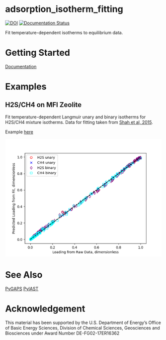 # adsorption_isotherm_fitting
[![DOI](https://zenodo.org/badge/255999657.svg)](https://zenodo.org/badge/latestdoi/255999657)
[![Documentation Status](https://readthedocs.org/projects/adsorption-isotherm-fitting/badge/?version=latest)](https://adsorption-isotherm-fitting.readthedocs.io/en/latest/?badge=latest)

Fit temperature-dependent isotherms to equilibrium data.

# Getting Started

[Documentation](https://adsorption-isotherm-fitting.readthedocs.io/en/latest/)

Examples
========

H2S/CH4 on MFI Zeolite
----------------------

Fit temperature-dependent Langmuir unary and binary isotherms for H2S/CH4 mixture isotherms.
Data for fitting taken from [Shah et al, 2015](https://doi.org/10.1021/acs.langmuir.5b03015).

Example [here](https://adsorption-isotherm-fitting.readthedocs.io/en/latest/h2s_ch4.html)

<p align="center">
    <img
        src="docs/source/h2s_ch4_example.png"
        width="640"
    />
</p>

# See Also
[PyGAPS](https://github.com/pauliacomi/pyGAPS)
[PyIAST](https://github.com/CorySimon/pyIAST)

Acknowledgement
===============

This material has been supported by the U.S. Department of Energy’s Office of Basic Energy Sciences, Division of Chemical
Sciences, Geosciences and Biosciences under Award Number DE-FG02-17ER16362

